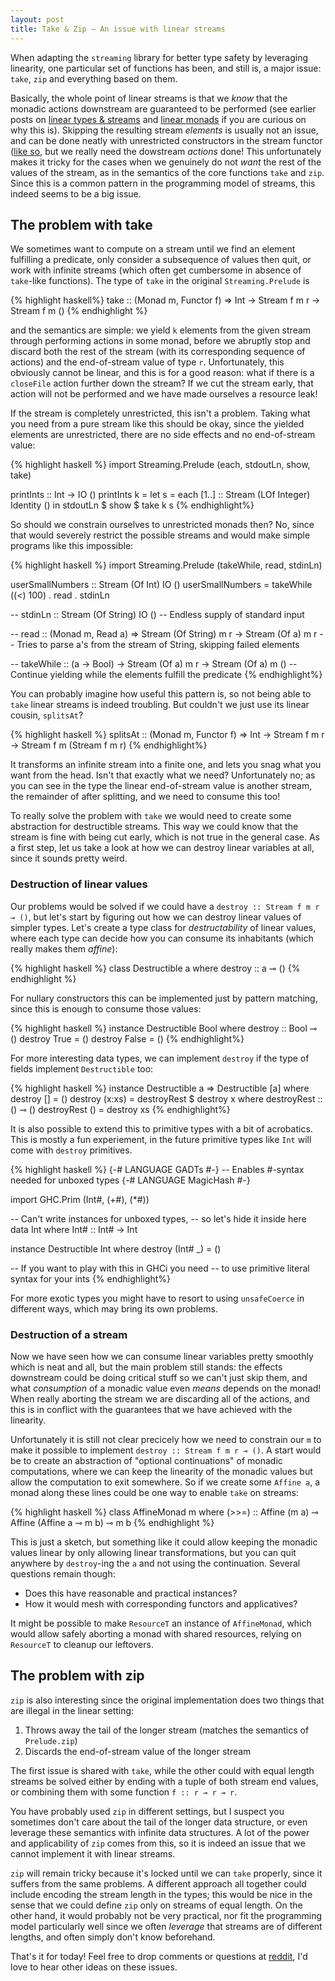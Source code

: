 ```yaml
---
layout: post
title: Take & Zip — An issue with linear streams
---
```


When adapting the `streaming` library for better type safety by leveraging
linearity, one particular set of functions has been, and still is, a major
issue: `take`, `zip` and everything based on them.

Basically, the whole point of linear streams is that we _know_ that the
monadic actions downstream are guaranteed to be performed (see earlier posts
on [linear types & streams](https://m0ar.github.io/safe-streaming/2017/06/19/linear-types-101.html)
and [linear monads](https://m0ar.github.io/safe-streaming/2017/07/20/homegrown-linear-monads.html)
if you are curious on why this is). Skipping the resulting stream _elements_
is usually not an issue, and can be done neatly with unrestricted constructors
in the stream functor
([like so](https://github.com/m0ar/safe-streaming/blob/3b488017ab97537f5f78c5f50e64329fef413e4c/src/Data/Functor/LOf.hs#L16-L24),
but we really need the dowstream _actions_ done! This unfortunately makes it
tricky for the cases when we genuinely do not _want_ the rest of the values of
the stream, as in the semantics of the core functions `take` and `zip`. Since
this is a common pattern in the programming model of streams, this indeed
seems to be a big issue.


## The problem with take
We sometimes want to compute on a stream until we find an element fulfilling a
predicate, only consider a subsequence of values then quit, or work with
infinite streams (which often get cumbersome in absence of `take`-like
functions). The type of `take` in the original `Streaming.Prelude` is

{% highlight haskell%}
take :: (Monad m, Functor f) => Int -> Stream f m r -> Stream f m ()
{% endhighlight %}

and the semantics are simple: we yield `k` elements from the given stream
through performing actions in some monad, before we abruptly stop and discard
both the rest of the stream (with its corresponding sequence of actions) and
the end-of-stream value of type `r`. Unfortunately, this obviously cannot be
linear, and this is for a good reason: what if there is a `closeFile` action
further down the stream?  If we cut the stream early, that action will not be
performed and we have made ourselves a resource leak!

If the stream is completely unrestricted, this isn't a problem. Taking what
you need from a pure stream like this should be okay, since the yielded
elements are unrestricted, there are no side effects and no end-of-stream
value:

{% highlight haskell %}
import Streaming.Prelude (each, stdoutLn, show, take)

printInts :: Int -> IO ()
printInts k =
  let s = each [1..] :: Stream (LOf Integer) Identity ()
  in stdoutLn $ show $ take k s
{% endhighlight%}


So should we constrain ourselves to unrestricted monads then? No, since that
would severely restrict the possible streams and would make simple programs
like this impossible:

{% highlight haskell %}
import Streaming.Prelude (takeWhile, read, stdinLn)

userSmallNumbers :: Stream (Of Int) IO ()
userSmallNumbers = takeWhile ((<) 100) . read . stdinLn

-- stdinLn :: Stream (Of String) IO ()
-- Endless supply of standard input

-- read :: (Monad m, Read a) => Stream (Of String) m r -> Stream (Of a) m r
-- Tries to parse a's from the stream of String, skipping failed elements

-- takeWhile :: (a -> Bool) -> Stream (Of a) m r -> Stream (Of a) m ()
-- Continue yielding while the elements fulfill the predicate
{% endhighlight%}


You can probably imagine how useful this pattern is, so not being able to
`take` linear streams is indeed troubling. But couldn't we just use its
linear cousin, `splitsAt`?

{% highlight haskell %}
splitsAt :: (Monad m, Functor f) => Int -> Stream f m r -> Stream f m (Stream f m r)
{% endhighlight%}

It transforms an infinite stream into a finite one, and lets you snag what
you want from the head. Isn't that exactly what we need? Unfortunately no; as
you can see in the type the linear end-of-stream value is another stream, the
remainder of after splitting, and we need to consume this too!

To really solve the problem with `take` we would need to create some
abstraction for destructible streams. This way we could know that the stream
is fine with being cut early, which is not true in the general case. As a
first step, let us take a look at how we can destroy linear variables at all,
since it sounds pretty weird.


### Destruction of linear values
Our problems would be solved if we could have a `destroy :: Stream f m r ⊸ ()`,
but let's start by figuring out how we can destroy linear values of simpler
types. Let's create a type class for _destructability_ of linear values, where
each type can decide how you can consume its inhabitants (which really makes
them _affine_):

{% highlight haskell %}
class Destructible a where
  destroy :: a ⊸ ()
{% endhighlight %}


For nullary constructors this can be implemented just by pattern matching,
since this is enough to consume those values:

{% highlight haskell %}
instance Destructible Bool where
  destroy :: Bool ⊸ ()
  destroy True = ()
  destroy False = ()
{% endhighlight%}


For more interesting data types, we can implement `destroy` if the type of
fields implement `Destructible` too:

{% highlight haskell %}
instance Destructible a => Destructible [a] where
  destroy [] = ()
  destroy (x:xs) = destroyRest $ destroy x
  where destroyRest :: () ⊸ ()
        destroyRest () = destroy xs
{% endhighlight%}


It is also possible to extend this to primitive types with a bit of
acrobatics. This is mostly a fun experiement, in the future primitive types
like `Int` will come with `destroy` primitives.

{% highlight haskell %}
{-# LANGUAGE GADTs #-}
-- Enables #-syntax needed for unboxed types
{-# LANGUAGE MagicHash #-}

import GHC.Prim (Int#, (+#), (*#))

-- Can't write instances for unboxed types,
-- so let's hide it inside here
data Int where Int# :: Int# -> Int

instance Destructible Int where
  destroy (Int# _) = ()

-- If you want to play with this in GHCi you need
-- to use primitive literal syntax for your ints
{% endhighlight%}


For more exotic types you might have to resort to using `unsafeCoerce` in
different ways, which may bring its own problems.


### Destruction of a stream
Now we have seen how we can consume linear variables pretty smoothly which is
neat and all, but the main problem still stands: the effects downstream could
be doing critical stuff so we can't just skip them, and what _consumption_ of
a monadic value even _means_ depends on the monad! When really aborting the
stream we are discarding all of the actions, and this is in conflict with the
guarantees that we have achieved with the linearity.

Unfortunately it is still not clear precicely how we need to constrain our
`m` to make it possible to implement `destroy :: Stream f m r ⊸ ()`. A start
would be to create an abstraction of "optional continuations" of monadic
computations, where we can keep the linearity of the monadic values but allow
the computation to exit somewhere. So if we create some `Affine a`, a monad
along these lines could be one way to enable `take` on streams:


{% highlight haskell %}
class AffineMonad m where
  (>>=) :: Affine (m a) ⊸ Affine (Affine a ⊸ m b) ⊸ m b
{% endhighlight %}

This is just a sketch, but something like it could allow keeping the monadic
values linear by only allowing linear transformations, but you can quit
anywhere by `destroy`-ing the `a` and not using the continuation. Several
questions remain though:

* Does this have reasonable and practical instances?
* How it would mesh with corresponding functors and applicatives?


It might be possible to make `ResourceT` an instance of `AffineMonad`, which
would allow safely aborting a monad with shared resources, relying on
`ResourceT` to cleanup our leftovers.



## The problem with zip
`zip` is also interesting since the original implementation does two things
that are illegal in the linear setting:

1. Throws away the tail of the longer stream (matches the semantics of
   `Prelude.zip`)
2. Discards the end-of-stream value of the longer stream

The first issue is shared with `take`, while the other could with equal length
streams be solved either by ending with a tuple of both stream end values, or
combining them with some function `f :: r ⊸ r ⊸ r`.

You have probably used `zip` in different settings, but I suspect you
sometimes don't care about the tail of the longer data structure, or even
leverage these semantics with infinite data structures. A lot of the power and
applicability of `zip` comes from this, so it is indeed an issue that we
cannot implement it with linear streams.

`zip` will remain tricky because it's locked until we can `take` properly,
since it suffers from the same problems. A different approach all together
could include encoding the stream length in the types; this would be nice in
the sense that we could define `zip` only on streams of equal length. On the
other hand, it would probably not be very practical, nor fit the programming
model particularly well since we often _leverage_ that streams are of
different lengths, and often simply don't know beforehand.


That's it for today! Feel free to drop comments or questions at
[reddit](https://www.reddit.com/r/haskell/comments/6sdwak/take_zip_an_issue_with_linear_streams/),
I'd love to hear other ideas on these issues.
